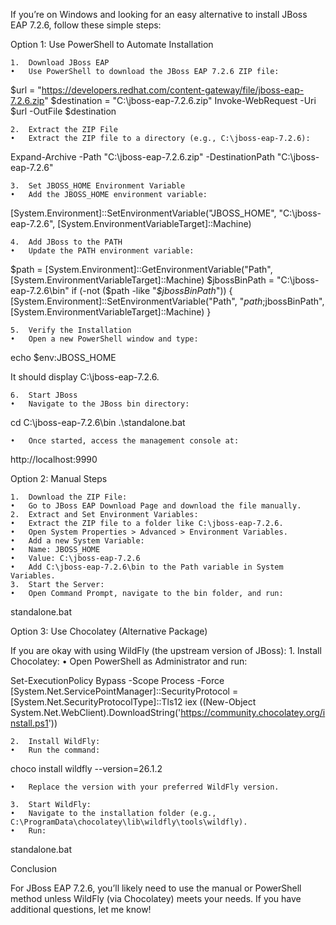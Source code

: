 If you’re on Windows and looking for an easy alternative to install JBoss EAP 7.2.6, follow these simple steps:

Option 1: Use PowerShell to Automate Installation

	1.	Download JBoss EAP
	•	Use PowerShell to download the JBoss EAP 7.2.6 ZIP file:

$url = "https://developers.redhat.com/content-gateway/file/jboss-eap-7.2.6.zip"
$destination = "C:\jboss-eap-7.2.6.zip"
Invoke-WebRequest -Uri $url -OutFile $destination


	2.	Extract the ZIP File
	•	Extract the ZIP file to a directory (e.g., C:\jboss-eap-7.2.6):

Expand-Archive -Path "C:\jboss-eap-7.2.6.zip" -DestinationPath "C:\jboss-eap-7.2.6"


	3.	Set JBOSS_HOME Environment Variable
	•	Add the JBOSS_HOME environment variable:

[System.Environment]::SetEnvironmentVariable("JBOSS_HOME", "C:\jboss-eap-7.2.6", [System.EnvironmentVariableTarget]::Machine)


	4.	Add JBoss to the PATH
	•	Update the PATH environment variable:

$path = [System.Environment]::GetEnvironmentVariable("Path", [System.EnvironmentVariableTarget]::Machine)
$jbossBinPath = "C:\jboss-eap-7.2.6\bin"
if (-not ($path -like "*$jbossBinPath*")) {
    [System.Environment]::SetEnvironmentVariable("Path", "$path;$jbossBinPath", [System.EnvironmentVariableTarget]::Machine)
}


	5.	Verify the Installation
	•	Open a new PowerShell window and type:

echo $env:JBOSS_HOME

It should display C:\jboss-eap-7.2.6.

	6.	Start JBoss
	•	Navigate to the JBoss bin directory:

cd C:\jboss-eap-7.2.6\bin
.\standalone.bat


	•	Once started, access the management console at:

http://localhost:9990

Option 2: Manual Steps

	1.	Download the ZIP File:
	•	Go to JBoss EAP Download Page and download the file manually.
	2.	Extract and Set Environment Variables:
	•	Extract the ZIP file to a folder like C:\jboss-eap-7.2.6.
	•	Open System Properties > Advanced > Environment Variables.
	•	Add a new System Variable:
	•	Name: JBOSS_HOME
	•	Value: C:\jboss-eap-7.2.6
	•	Add C:\jboss-eap-7.2.6\bin to the Path variable in System Variables.
	3.	Start the Server:
	•	Open Command Prompt, navigate to the bin folder, and run:

standalone.bat

Option 3: Use Chocolatey (Alternative Package)

If you are okay with using WildFly (the upstream version of JBoss):
	1.	Install Chocolatey:
	•	Open PowerShell as Administrator and run:

Set-ExecutionPolicy Bypass -Scope Process -Force
[System.Net.ServicePointManager]::SecurityProtocol = [System.Net.SecurityProtocolType]::Tls12
iex ((New-Object System.Net.WebClient).DownloadString('https://community.chocolatey.org/install.ps1'))


	2.	Install WildFly:
	•	Run the command:

choco install wildfly --version=26.1.2


	•	Replace the version with your preferred WildFly version.

	3.	Start WildFly:
	•	Navigate to the installation folder (e.g., C:\ProgramData\chocolatey\lib\wildfly\tools\wildfly).
	•	Run:

standalone.bat

Conclusion

For JBoss EAP 7.2.6, you’ll likely need to use the manual or PowerShell method unless WildFly (via Chocolatey) meets your needs. If you have additional questions, let me know!